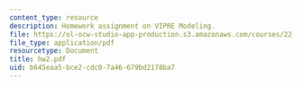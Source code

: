 ```yaml
---
content_type: resource
description: Homework assignment on VIPRE Modeling.
file: https://ol-ocw-studio-app-production.s3.amazonaws.com/courses/22-39-integration-of-reactor-design-operations-and-safety-fall-2006/b645eaa5bce2cdc07a46679bd2178ba7_hw2.pdf
file_type: application/pdf
resourcetype: Document
title: hw2.pdf
uid: b645eaa5-bce2-cdc0-7a46-679bd2178ba7
---
```


